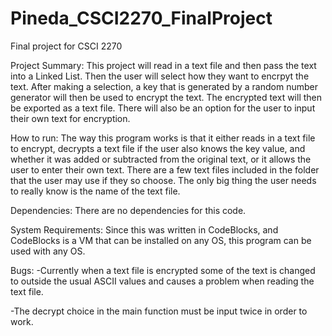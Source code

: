 # Pineda_CSCI2270_FinalProject
Final project for CSCI 2270

Project Summary:
  This project will read in a text file and then pass the text into a Linked List. Then the user will select how they want to encrpyt the text. After making a selection, a key that is generated by a random number generator will then be used to encrypt the text.  The encrypted text will then be exported as a text file. There will also be an option for the user to input their own text for encryption. 

How to run:
  The way this program works is that it either reads in a text file to encrypt, decrypts a text file if the user also knows the key value, and whether it was added or subtracted from the original text, or it allows the user to enter their own text. There are a few text files included in the folder that the user may use if they so choose. The only big thing the user needs to really know is the name of the text file.

Dependencies:
  There are no dependencies for this code.
  
System Requirements:
  Since this was written in CodeBlocks, and CodeBlocks is a VM that can be installed on any OS, this program can be used with any OS.

Bugs:
  -Currently when a text file is encrypted some of the text is changed to outside the usual ASCII values and causes a problem when reading the text file.
  
  -The decrypt choice in the main function must be input twice in order to work.

